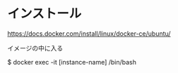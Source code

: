 # インストール

https://docs.docker.com/install/linux/docker-ce/ubuntu/

イメージの中に入る

$ docker exec -it [instance-name] /bin/bash

